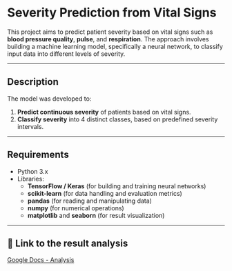 # Severity Prediction from Vital Signs

This project aims to predict patient severity based on vital signs such as **blood pressure quality**, **pulse**, and **respiration**. The approach involves building a machine learning model, specifically a neural network, to classify input data into different levels of severity.

---

## Description

The model was developed to:

1. **Predict continuous severity** of patients based on vital signs.
2. **Classify severity** into 4 distinct classes, based on predefined severity intervals.

---

## Requirements

- Python 3.x
- Libraries:
  - **TensorFlow / Keras** (for building and training neural networks)
  - **scikit-learn** (for data handling and evaluation metrics)
  - **pandas** (for reading and manipulating data)
  - **numpy** (for numerical operations)
  - **matplotlib** and **seaborn** (for result visualization)

---

## 📄 Link to the result analysis

[Google Docs - Analysis](https://docs.google.com/document/d/1gAtkXHe-K8Z3k5A_EhBQT9y2d3X-CyJAxHyxIDcuyao/edit?usp=sharing)

